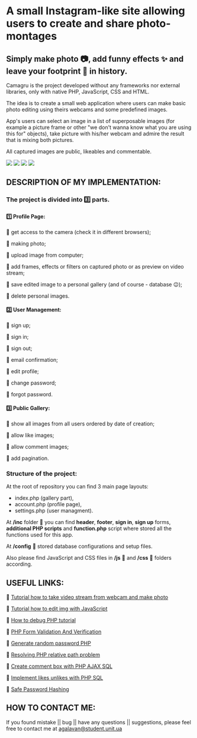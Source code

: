 # A small Instagram-like site allowing users to create and share photo-montages
## Simply make photo :camera:, add funny effects :sparkles: and leave your footprint :feet: in history.

Camagru is the project developed without any frameworks nor external libraries, only with native PHP, JavaScript, CSS and HTML.

The idea is to create a small web application where users can make basic photo editing using theirs webcams and some predefined images.

App's users can select an image in a list of superposable images (for example a picture frame or other "we don't wanna know what you are using this for" objects), take picture with his/her webcam and admire the result that is mixing both pictures.

All captured images are public, likeables and commentable.

<img src="screenshots/screen2.png">

<img src="screenshots/screen3.png">

<img src="screenshots/screen4.png">

<img src="screenshots/screen1.png">

## DESCRIPTION OF MY IMPLEMENTATION:

### The project is divided into :three: parts.

#### :one: Profile Page:

:large_orange_diamond:  get access to the camera (check it in different browsers);
 
:large_orange_diamond:  making photo;
 
:large_orange_diamond:  upload image from computer;
 
:large_orange_diamond:  add frames, effects or filters on captured photo or as preview on video stream;
 
:large_orange_diamond:  save edited image to a personal gallery (and of course - database :wink:);
 
:large_orange_diamond:  delete personal images.
 
#### :two: User Management:

:large_orange_diamond:  sign up;
 
:large_orange_diamond:  sign in;
 
:large_orange_diamond:  sign out;
 
:large_orange_diamond:  email confirmation;
 
:large_orange_diamond:  edit profile;
 
:large_orange_diamond:  change password;
 
:large_orange_diamond:  forgot password.
 
#### :three: Public Gallery:

:large_orange_diamond:  show all images from all users ordered by date of creation;
 
:large_orange_diamond:  allow like images;
 
:large_orange_diamond:  allow comment images;
 
:large_orange_diamond:  add pagination.

### Structure of the project:

At the root of repository you can find 3 main page layouts:
- index.php (gallery part),
- account.php (profile page),
- settings.php (user managment).

At **/inc** folder :file_folder: you can find **header**, **footer**, **sign in**, **sign up** forms, **additional PHP scripts** and **function.php** script where stored all the functions used for this app.

At **/config** :file_folder: stored database configurations and setup files.

Also please find JavaScript and CSS files in **/js** :file_folder: and **/css** :file_folder: folders according.

## USEFUL LINKS:

:large_blue_diamond:  [Tutorial how to take video stream from webcam and make photo](https://developer.mozilla.org/en-US/docs/Web/API/WebRTC_API/Taking_still_photos)

:large_blue_diamond:  [Tutorial how to edit img with JavaScript](https://developer.mozilla.org/en-US/docs/Web/API/Canvas_API/Tutorial/Using_images)

:large_blue_diamond:  [How to debug PHP tutorial](http://blog.teamtreehouse.com/how-to-debug-in-php)

:large_blue_diamond:  [PHP Form Validation And Verification](https://www.phpjabbers.com/php-validation-and-verification-php27.html)

:large_blue_diamond:  [Generate random password PHP](https://stackoverflow.com/questions/6101956/generating-a-random-password-in-php/31284266#31284266)

:large_blue_diamond:  [Resolving PHP relative path problem](http://yagudaev.com/posts/resolving-php-relative-path-problem/)

:large_blue_diamond:  [Create comment box with PHP AJAX SQL](https://www.linkedin.com/pulse/step-instructions-create-website-comment-box-using-php-dash)

:large_blue_diamond:  [Implement likes unlikes with PHP SQL](http://codewithawa.com/posts/like-and-unlike-system-using-php-and-mysql-database)

:large_blue_diamond:  [Safe Password Hashing](http://php.net/manual/en/faq.passwords.php)

## HOW TO CONTACT ME:

If you found mistake || bug || have any questions || suggestions, please feel free to contact me at
agalavan@student.unit.ua
